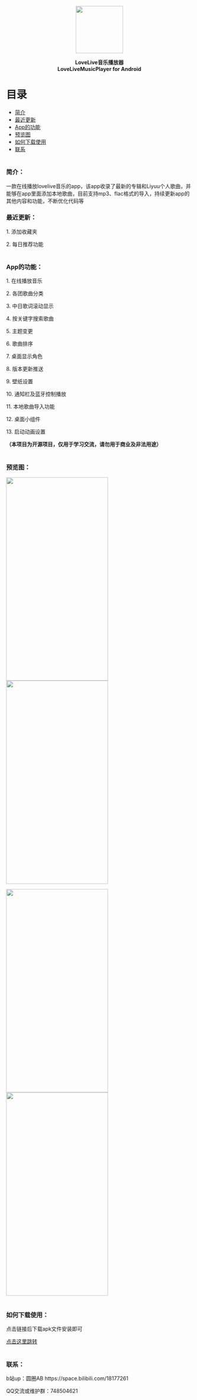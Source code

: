 

<p align="center">
  <img width="128" height="128" src="https://user-images.githubusercontent.com/12729772/200043600-d5977a01-36dd-462e-a0a9-85cf561b1009.png">
</p>

<div align="center"><b>LoveLive音乐播放器 </b></div>
<div align="center"><b>LoveLiveMusicPlayer for Android</b></div>


# 目录

 * [简介](#简介)
 * [最近更新](#最近更新)
 * [App的功能](#App的功能)
 * [预览图](#预览图)
 * [如何下载使用](#如何下载使用)
 * [联系](#联系)
#
### 简介：
<p align="start">一款在线播放lovelive音乐的app，该app收录了最新的专辑和Liyuu个人歌曲，并能够在app里面添加本地歌曲，目前支持mp3、flac格式的导入，持续更新app的其他内容和功能，不断优化代码等</p>


### 最近更新：
<p align="start">1. 添加收藏夹</p>
<p align="start">2. 每日推荐功能</p>

#
### App的功能：
<p align="start">1. 在线播放音乐</p>
<p align="start">2. 各团歌曲分类</p>
<p align="start">3. 中日歌词滚动显示</p>
<p align="start">4. 按关键字搜索歌曲</p>
<p align="start">5. 主题变更</p>
<p align="start">6. 歌曲排序</p>
<p align="start">7. 桌面显示角色</p>
<p align="start">8. 版本更新推送</p>
<p align="start">9. 壁纸设置</p>
<p align="start">10. 通知栏及蓝牙控制播放</p>
<p align="start">11. 本地歌曲导入功能</p>
<p align="start">12. 桌面小组件</p>
<p align="start">13. 启动动画设置</p>


**（本项目为开源项目，仅用于学习交流，请勿用于商业及非法用途）**

#
### 预览图：
<p align="start">
  <img width="275" height="550" src="https://user-images.githubusercontent.com/12729772/222320305-cdf174f9-857c-484d-8831-ac7a0cce98b6.png">
  <img width="275" height="550" src="https://user-images.githubusercontent.com/12729772/216499174-680550fd-1f4a-4f88-ab66-1441776a9c16.png">
</p>

<p align="start">
  <img width="275" height="550" src="https://user-images.githubusercontent.com/12729772/216499250-78d6e09b-a78a-4e74-9d83-f058f9a2cb92.png">
  <img width="275" height="550" src="https://user-images.githubusercontent.com/12729772/221791498-9abff23f-24ac-45af-adf0-caacb7bb11c3.png">
</p>



#
### 如何下载使用：
<p align="start">点击链接后下载apk文件安装即可</p>

[点击这里跳转](https://github.com/Banlap/LoveLiveMusicApp/releases)

#
### 联系：
<p align="start">b站up：圆圈AB https://space.bilibili.com/18177261</p>
<p align="start">QQ交流或维护群：748504621</p>


